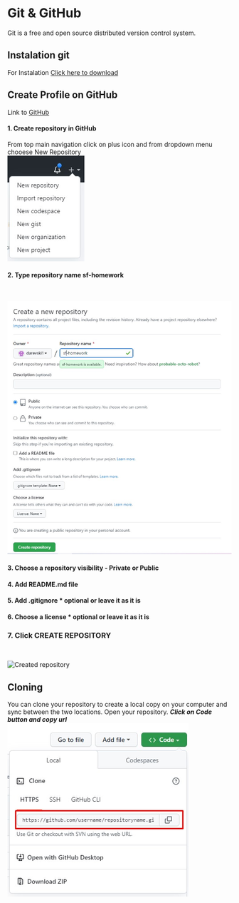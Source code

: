 # Git & GitHub

Git is a free and open source distributed version control system.

## Instalation git

For Instalation [Click here to download](https://git-scm.com/downloads)

## Create Profile on GitHub

Link to [GitHub ](https://git-scm.com/downloads)

#### 1. Create repository in GitHub

From top main navigation click on plus icon and from dropdown menu chooese New Repository<br />
![Create new repository](./assets/images/add.jpg "Click on new repository")

#### 2. Type repository name sf-homework

<br />

![Create new repository](./assets/images/create_1.jpg "MarineGEO logo")

#### 3. Choose a repository visibility - Private or Public

#### 4. Add README.md file

#### 5. Add .gitignore \* optional or leave it as it is

#### 6. Choose a license \* optional or leave it as it is

### 7. Click CREATE REPOSITORY

<br />

![](/assets/images/create_2.jpg "Created repository")

## Cloning

You can clone your repository to create a local copy on your computer and sync between the two locations.
Open your repository.
**_Click on Code button and copy url_**
![Click on Code button and copy url](./assets/images/clone.jpg "github cloning")
